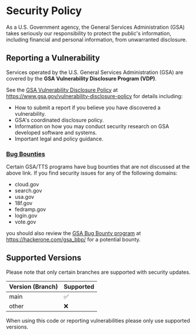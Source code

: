 # Security Policy

As a U.S. Government agency, the General Services Administration (GSA) takes
seriously our responsibility to protect the public's information, including
financial and personal information, from unwarranted disclosure.

## Reporting a Vulnerability

Services operated by the U.S. General Services Administration (GSA)
are covered by the **GSA Vulnerability Disclosure Program (VDP)**.

See the [GSA Vulnerability Disclosure Policy](https://gsa.gov/vulnerability-disclosure-policy)
at <https://www.gsa.gov/vulnerability-disclosure-policy> for details including:

* How to submit a report if you believe you have discovered a vulnerability.
* GSA's coordinated disclosure policy.
* Information on how you may conduct security research on GSA developed
  software and systems.
* Important legal and policy guidance.

### [Bug Bounties](https://hackerone.com/gsa_bbp)

Certain GSA/TTS programs have bug bounties that are not discussed at the above link. If you find security issues for any of the following domains:

* cloud.gov
* search.gov
* usa.gov
* 18f.gov
* fedramp.gov
* login.gov
* vote.gov

you should also review the [GSA Bug Bounty program](https://hackerone.com/gsa_bbp) at <https://hackerone.com/gsa_bbp/> for a potential bounty.

## Supported Versions

Please note that only certain branches are supported with security updates.

| Version (Branch) | Supported          |
| ---------------- | ------------------ |
| main             | :white_check_mark: |
| other            | :x:                |

When using this code or reporting vulnerabilities please only use supported
versions.
